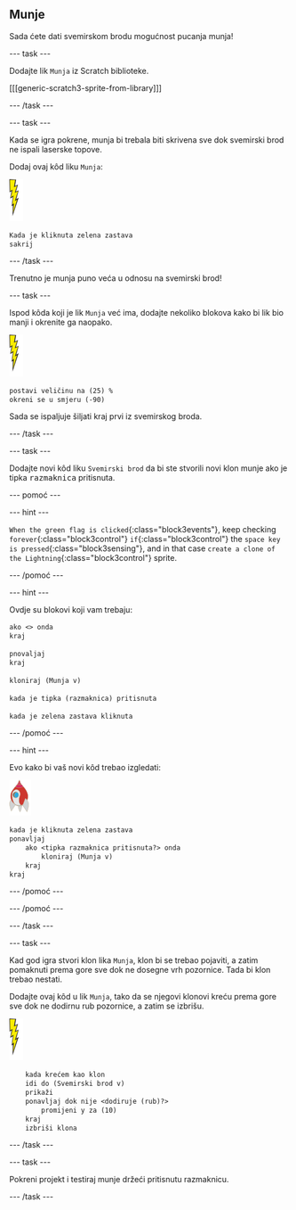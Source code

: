 ## Munje

Sada ćete dati svemirskom brodu mogućnost pucanja munja!

\--- task \---

Dodajte lik ` Munja ` iz Scratch biblioteke.

[[[generic-scratch3-sprite-from-library]]]

\--- /task \---

\--- task \---

Kada se igra pokrene, munja bi trebala biti skrivena sve dok svemirski brod ne ispali laserske topove.

Dodaj ovaj kôd liku `Munja`:

![lightning sprite](images/lightning-sprite.png)

```blocks3
Kada je kliknuta zelena zastava
sakrij
```

\--- /task \---

Trenutno je munja puno veća u odnosu na svemirski brod!

\--- task \---

Ispod kôda koji je lik ` Munja ` već ima, dodajte nekoliko blokova kako bi lik bio manji i okrenite ga naopako.

![lightning sprite](images/lightning-sprite.png)

```blocks3
postavi veličinu na (25) %
okreni se u smjeru (-90)
```

Sada se ispaljuje šiljati kraj prvi iz svemirskog broda.

\--- /task \---

\--- task \---

Dodajte novi kôd liku ` Svemirski brod ` da bi ste stvorili novi klon munje ako je tipka <kbd> razmaknica</kbd> pritisnuta.

\--- pomoć \---

\--- hint \---

`When the green flag is clicked`{:class="block3events"}, keep checking `forever`{:class="block3control"} `if`{:class="block3control"} the `space key is pressed`{:class="block3sensing"}, and in that case `create a clone of the Lightning`{:class="block3control"} sprite.

\--- /pomoć \---

\--- hint \---

Ovdje su blokovi koji vam trebaju:

```blocks3
ako <> onda
kraj

pnovaljaj
kraj

kloniraj (Munja v)

kada je tipka (razmaknica) pritisnuta

kada je zelena zastava kliknuta
```

\--- /pomoć \---

\--- hint \---

Evo kako bi vaš novi kôd trebao izgledati:

![lik rakete](images/rocket-sprite.png)

```blocks3
kada je kliknuta zelena zastava 
ponavljaj
    ako <tipka razmaknica pritisnuta?> onda
        kloniraj (Munja v)
    kraj
kraj
```

\--- /pomoć \---

\--- /pomoć \---

\--- /task \---

\--- task \---

Kad god igra stvori klon lika ` Munja `, klon bi se trebao pojaviti, a zatim pomaknuti prema gore sve dok ne dosegne vrh pozornice. Tada bi klon trebao nestati.

Dodajte ovaj kôd u lik ` Munja `, tako da se njegovi klonovi kreću prema gore sve dok ne dodirnu rub pozornice, a zatim se izbrišu.

![lightning sprite](images/lightning-sprite.png)

```blocks3
    kada krećem kao klon
    idi do (Svemirski brod v)
    prikaži
    ponavljaj dok nije <dodiruje (rub)?>
        promijeni y za (10)
    kraj
    izbriši klona
```

\--- /task \---

\--- task \---

Pokreni projekt i testiraj munje držeći pritisnutu razmaknicu.

\--- /task \---